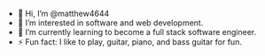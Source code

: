 - 👋 Hi, I’m @matthew4644
- 👀 I’m interested in software and web development.
- 🌱 I’m currently learning to become a full stack software engineer.
- ⚡ Fun fact: I like to play, guitar, piano, and bass guitar for fun.
<!---
matthew4644/matthew4644 is a ✨ special ✨ repository because its `README.md` (this file) appears on your GitHub profile.
You can click the Preview link to take a look at your changes.
--->
